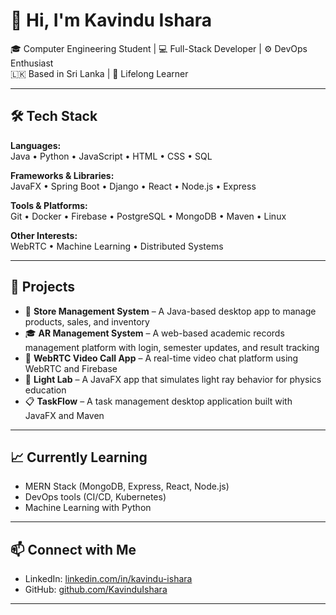# 👋 Hi, I'm Kavindu Ishara

🎓 Computer Engineering Student | 💻 Full-Stack Developer | ⚙️ DevOps Enthusiast  
🇱🇰 Based in Sri Lanka | 🧠 Lifelong Learner

---

## 🛠️ Tech Stack

**Languages:**  
Java • Python • JavaScript • HTML • CSS • SQL

**Frameworks & Libraries:**  
JavaFX • Spring Boot • Django • React • Node.js • Express

**Tools & Platforms:**  
Git • Docker • Firebase • PostgreSQL • MongoDB • Maven • Linux

**Other Interests:**  
WebRTC • Machine Learning • Distributed Systems

---

## 🚀 Projects

- 🏪 **Store Management System** – A Java-based desktop app to manage products, sales, and inventory  
- 🎓 **AR Management System** – A web-based academic records management platform with login, semester updates, and result tracking
- 🎥 **WebRTC Video Call App** – A real-time video chat platform using WebRTC and Firebase
- 🔬 **Light Lab** – A JavaFX app that simulates light ray behavior for physics education
- 📋 **TaskFlow** – A task management desktop application built with JavaFX and Maven

---

## 📈 Currently Learning

- MERN Stack (MongoDB, Express, React, Node.js)  
- DevOps tools (CI/CD, Kubernetes)  
- Machine Learning with Python

---

## 📫 Connect with Me

- LinkedIn: [linkedin.com/in/kavindu-ishara](www.linkedin.com/in/kavindu-ishara-356794317)
- GitHub: [github.com/KavinduIshara](https://github.com/KavinduIshara)

---
